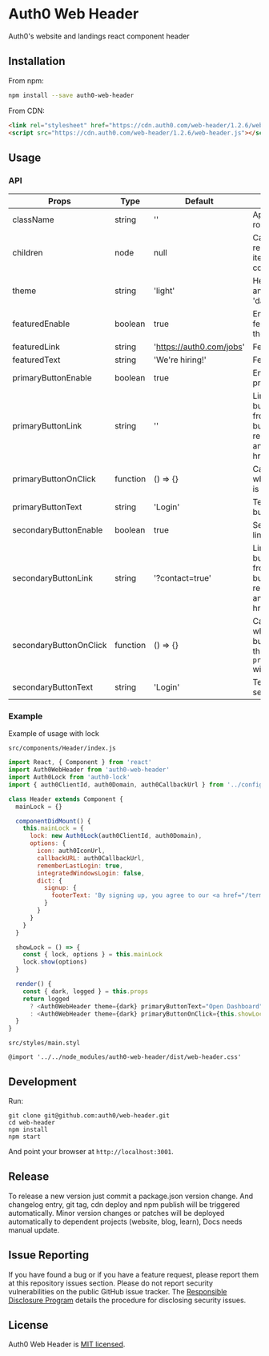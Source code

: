 # Auth0 Web Header

Auth0's website and landings react component header

## Installation

From npm:
```bash
npm install --save auth0-web-header
```

From CDN:
```html
<link rel="stylesheet" href="https://cdn.auth0.com/web-header/1.2.6/web-header.css" />
<script src="https://cdn.auth0.com/web-header/1.2.6/web-header.js"></script>
```

## Usage

### API

Props | Type | Default | Description
------ | ---- | ------- | -----------
className | string | '' | Applied to the header root element.
children | node | null | Can be used to render custom menu items via React components.
theme | string | 'light' | Header theme, another option is 'dark'.
featuredEnable | boolean | true | Enable or disable featured link next to the Auth0 logo.
featuredLink | string | 'https://auth0.com/jobs' | Featured link URI.
featuredText | string | 'We\'re hiring!' | Featured link text.
primaryButtonEnable | boolean | true | Enable or disable primary button.
primaryButtonLink | string | '' | Link of the primary button, if it's different from `''` the primary button will be rendered as an anchor tag with this href.
primaryButtonOnClick | function | () => {} | Callback function for when primary button is clicked.
primaryButtonText | string | 'Login' | Text of the primary button.
secondaryButtonEnable | boolean | true | Secondary button link.
secondaryButtonLink | string | '?contact=true' | Link of the secondary button, if it's different from `''` the primary button will be rendered as an anchor tag with this href.
secondaryButtonOnClick | function | () => {} | Callback function for when secondary button is clicked.with this href and `primaryButtonOnClick` will be ignored.
secondaryButtonText | string | 'Login' | Text of the secondary button.

### Example

Example of usage with lock

`src/components/Header/index.js`
```javascript
import React, { Component } from 'react'
import Auth0WebHeader from 'auth0-web-header'
import Auth0Lock from 'auth0-lock'
import { auth0ClientId, auth0Domain, auth0CallbackUrl } from '../config'

class Header extends Component {
  mainLock = {}

  componentDidMount() {
    this.mainLock = {
      lock: new Auth0Lock(auth0ClientId, auth0Domain),
      options: {
        icon: auth0IconUrl,
        callbackURL: auth0CallbackUrl,
        rememberLastLogin: true,
        integratedWindowsLogin: false,
        dict: {
          signup: {
            footerText: 'By signing up, you agree to our <a href="/terms" target="_new">terms of service</a> and <a href="/privacy" target="_new">privacy policy</a>'
          }
        }
      }
    }
  }

  showLock = () => {
    const { lock, options } = this.mainLock
    lock.show(options)
  }

  render() {
    const { dark, logged } = this.props
    return logged
      ? <Auth0WebHeader theme={dark} primaryButtonText="Open Dashboard" primaryButtonLink="https://manage.auth0.com/" />
      : <Auth0WebHeader theme={dark} primaryButtonOnClick={this.showLock} />
  }
}
```

`src/styles/main.styl`
```stylus
@import '../../node_modules/auth0-web-header/dist/web-header.css'
```

## Development

Run:
```
git clone git@github.com:auth0/web-header.git
cd web-header
npm install
npm start
```
And point your browser at `http://localhost:3001`.


## Release

To release a new version just commit a package.json version change. And changelog entry, git tag, cdn deploy and npm publish will be triggered automatically.
Minor version changes or patches will be deployed automatically to dependent projects (website, blog, learn), Docs needs manual update.

## Issue Reporting

If you have found a bug or if you have a feature request, please report them at this repository issues section. Please do not report security vulnerabilities on the public GitHub issue tracker. The [Responsible Disclosure Program](https://auth0.com/whitehat) details the procedure for disclosing security issues.


## License

Auth0 Web Header is [MIT licensed](./LICENSE.md).
